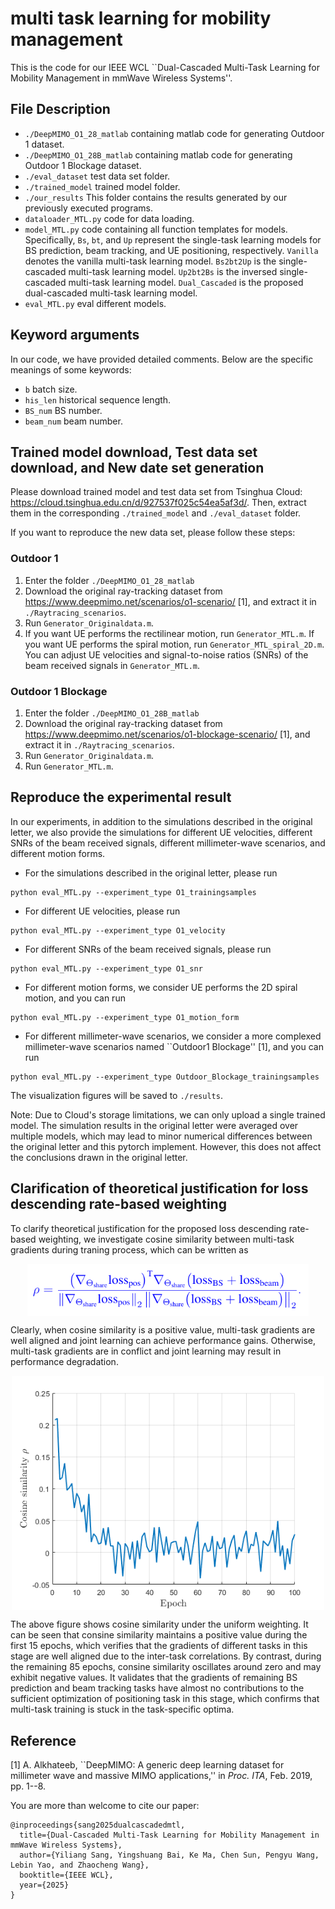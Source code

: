 # multi task learning for mobility management
This is the code for our IEEE WCL ``Dual-Cascaded Multi-Task Learning for Mobility Management in mmWave Wireless Systems''.

## File Description
 - `./DeepMIMO_O1_28_matlab` containing matlab code for generating Outdoor 1 dataset.
 - `./DeepMIMO_O1_28B_matlab` containing matlab code for generating Outdoor 1 Blockage dataset.
 - `./eval_dataset` test data set folder.
 - `./trained_model` trained model folder.
 - `./our_results` This folder contains the results generated by our previously executed programs.
 - `dataloader_MTL.py` code for data loading.
 - `model_MTL.py` code containing all function templates for models. Specifically, `Bs`, `bt`, and `Up` represent the single-task learning models for BS prediction, beam tracking, and UE positioning, respectively. `Vanilla` denotes the vanilla multi-task learning model. `Bs2bt2Up` is the single-cascaded multi-task learning model. `Up2bt2Bs` is the inversed single-cascaded multi-task learning model. `Dual_Cascaded` is the proposed dual-cascaded multi-task learning model.
 - `eval_MTL.py` eval different models.

## Keyword arguments
In our code, we have provided detailed comments. Below are the specific meanings of some keywords:
 - `b` batch size.
 - `his_len` historical sequence length.
 - `BS_num` BS number.
 - `beam_num` beam number.

## Trained model download, Test data set download, and New date set generation
Please download trained model and test data set from Tsinghua Cloud: https://cloud.tsinghua.edu.cn/d/927537f025c54ea5af3d/. Then, extract them in the corresponding `./trained_model` and `./eval_dataset` folder.  

If you want to reproduce the new data set, please follow these steps:

### Outdoor 1
 1. Enter the folder `./DeepMIMO_O1_28_matlab`
 2. Download the original ray-tracking dataset from https://www.deepmimo.net/scenarios/o1-scenario/ [1], and extract it in `./Raytracing_scenarios`.
 3. Run `Generator_Originaldata.m`.
 4. If you want UE performs the rectilinear motion, run `Generator_MTL.m`. If you want UE performs the spiral motion, run `Generator_MTL_spiral_2D.m`.
 You can adjust UE velocities and signal-to-noise ratios (SNRs) of the beam received signals in `Generator_MTL.m`.

### Outdoor 1 Blockage
 1. Enter the folder `./DeepMIMO_O1_28B_matlab`
 2. Download the original ray-tracking dataset from https://www.deepmimo.net/scenarios/o1-blockage-scenario/ [1], and extract it in `./Raytracing_scenarios`.
 3. Run `Generator_Originaldata.m`.
 4. Run `Generator_MTL.m`.

## Reproduce the experimental result

In our experiments, in addition to the simulations described in the original letter, we also provide the simulations for different UE velocities, different SNRs of the beam received signals, different millimeter-wave scenarios, and different motion forms.

* For the simulations described in the original letter, please run

```
python eval_MTL.py --experiment_type O1_trainingsamples
```

* For different UE velocities, please run

```
python eval_MTL.py --experiment_type O1_velocity
```

* For different SNRs of the beam received signals, please run

```
python eval_MTL.py --experiment_type O1_snr
```

* For different motion forms, we consider UE performs the 2D spiral motion, and you can run

```
python eval_MTL.py --experiment_type O1_motion_form
```

* For different millimeter-wave scenarios, we consider a more complexed millimeter-wave scenarios named ``Outdoor1 Blockage'' [1], and you can run

```
python eval_MTL.py --experiment_type Outdoor_Blockage_trainingsamples
```

The visualization figures will be saved to `./results`. 

Note: Due to Cloud's storage limitations, we can only upload a single trained model. The simulation results in the original letter were averaged over multiple models, which may lead to minor numerical differences between the original letter and this pytorch implement. However, this does not affect the conclusions drawn in the original letter.

## Clarification of theoretical justification for loss descending rate-based weighting

To clarify theoretical justification for the proposed loss descending rate-based weighting, we investigate cosine similarity between multi-task gradients during traning process, which can be written as

<p align="center">
<img align="middle" src="./our_results/cosine_similarity_equation.png" alt="Cosine similarity between multi-task gradients" width="450"  />
</p>

Clearly, when cosine similarity is a positive value, multi-task gradients are well aligned and joint learning can achieve performance gains. Otherwise, multi-task gradients are in conflict and joint learning may result in performance degradation.

<p align="center">
<img align="middle" src="./our_results/cosine_similarity.png" alt="Cosine similarity between multi-task gradients" width="500"  />
</p>

The above figure shows cosine similarity under the uniform weighting. It can be seen that consine similarity maintains a positive value during the first 15 epochs, which verifies that the gradients of different tasks in this stage are well aligned due to the inter-task correlations. By contrast, during the remaining 85 epochs, consine similarity oscillates around zero and may exhibit negative values. It validates that the gradients of remaining BS prediction and beam tracking tasks have almost no contributions to the sufficient optimization of positioning task in this stage, which confirms that multi-task training is stuck in the task-specific optima.

## Reference

[1] A. Alkhateeb, ``DeepMIMO: A generic deep learning dataset for millimeter wave and massive MIMO applications,'' in *Proc. ITA*, Feb. 2019, pp. 1--8.

You are more than welcome to cite our paper:
```
@inproceedings{sang2025dualcascadedmtl,
  title={Dual-Cascaded Multi-Task Learning for Mobility Management in mmWave Wireless Systems},
  author={Yiliang Sang, Yingshuang Bai, Ke Ma, Chen Sun, Pengyu Wang, Lebin Yao, and Zhaocheng Wang},
  booktitle={IEEE WCL},
  year={2025}
}
```

